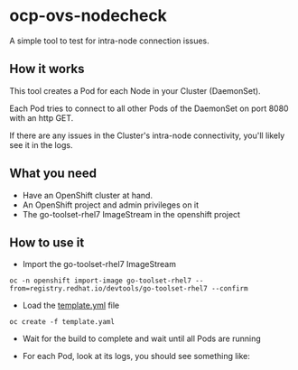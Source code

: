 
ocp-ovs-nodecheck
===

A simple tool to test for intra-node connection issues.

## How it works

This tool creates a Pod for each Node in your Cluster (DaemonSet).

Each Pod tries to connect to all other Pods of the DaemonSet on port 8080 with an http GET.

If there are any issues in the Cluster's intra-node connectivity, you'll likely see it in the logs.

## What you need

* Have an OpenShift cluster at hand.
* An OpenShift project and admin privileges on it
* The go-toolset-rhel7 ImageStream in the openshift project

## How to use it

* Import the go-toolset-rhel7 ImageStream

```
oc -n openshift import-image go-toolset-rhel7 --from=registry.redhat.io/devtools/go-toolset-rhel7 --confirm
```

* Load the [template.yml](template.yml) file 

```
oc create -f template.yaml
```

* Wait for the build to complete and wait until all Pods are running

* For each Pod, look at its logs, you should see something like:

